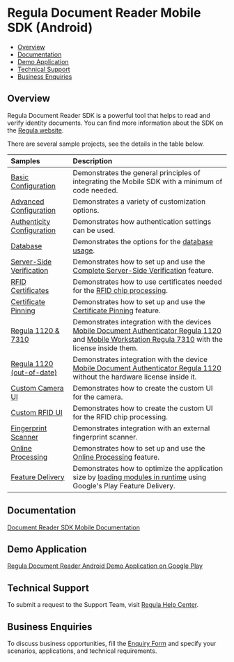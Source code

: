 # Regula Document Reader Mobile SDK (Android)

* [Overview](#overview)
* [Documentation](#documentation)
* [Demo Application](#demo-application)
* [Technical Support](#technical-support)
* [Business Enquiries](#business-enquiries)

## Overview

Regula Document Reader SDK is a powerful tool that helps to read and verify identity documents. You can find more information about the SDK on the <a href="https://regulaforensics.com/products/document-reader-sdk" target="_blank">Regula website</a>.

There are several sample projects, see the details in the table below.

| Samples                                                                              | Description                                                                                                                                                                                                                                                                                                    |
|:-------------------------------------------------------------------------------------|:---------------------------------------------------------------------------------------------------------------------------------------------------------------------------------------------------------------------------------------------------------------------------------------------------------------|
| [Basic Configuration](Basic)                                                         | Demonstrates the general principles of integrating the Mobile SDK with a minimum of code needed.                                                                                                                                                                                                               |
| [Advanced Configuration](Advanced/DocumentReader-Kotlin)                             | Demonstrates a variety of customization options.                                                                                                                                                                                                                                                               |
| [Authenticity Configuration](Authenticity/DocumentReader-authenticity-sample_kotlin) | Demonstrates how authentication settings can be used.                                                                                                                                                                                                                                                          |
| [Database](DownloadDatabaseSample)                                                   | Demonstrates the options for the <a target="_blank" href="https://docs.regulaforensics.com/develop/doc-reader-sdk/mobile/getting-started/database/">database usage</a>.                                                                                                                                        |
| [Server-Side Verification](BackendProcessing)                                        | Demonstrates how to set up and use the <a target="_blank" href="https://docs.regulaforensics.com/develop/doc-reader-sdk/mobile/integration/server-side-verification/">Complete Server-Side Verification</a> feature.                                                                                           |
| [RFID Certificates](RfidCertificates/RfidSertificates-Default-Kotlin)                | Demonstrates how to use certificates needed for the <a target="_blank" href="https://docs.regulaforensics.com/develop/doc-reader-sdk/mobile/configuration/rfid/">RFID chip processing</a>.                                                                                                                     |
| [Certificate Pinning](CertificatePinning)                                            | Demonstrates how to set up and use the <a target="_blank" href="https://docs.regulaforensics.com/develop/doc-reader-sdk/mobile/security/certificate-pinning/">Certificate Pinning</a> feature.                                                                                                                 |
| [Regula 1120 & 7310](BleDevice)                                                      | Demonstrates integration with the devices <a target="_blank" href="https://docs.regulaforensics.com/develop/1120/">Mobile Document Authenticator Regula 1120</a> and <a target="_blank" href="https://docs.regulaforensics.com/develop/7310/">Mobile Workstation Regula 7310</a> with the license inside them. |
| [Regula 1120 (out-of-date)](1120-Without%20License)                                  | Demonstrates integration with the device <a target="_blank" href="https://docs.regulaforensics.com/develop/1120/">Mobile Document Authenticator Regula 1120</a> without the hardware license inside it.                                                                                                        |
| [Custom Camera UI](CustomCamera)                                                     | Demonstrates how to create the custom UI for the camera.                                                                                                                                                                                                                                                       |
| [Custom RFID UI](CustomRfid-kotlin)                                                  | Demonstrates how to create the custom UI for the RFID chip processing.                                                                                                                                                                                                                                         |
| [Fingerprint Scanner](Fingerprint)                                                   | Demonstrates integration with an external fingerprint scanner.                                                                                                                                                                                                                                                 |
| [Online Processing](OnlineProcessing)                                                | Demonstrates how to set up and use the <a target="_blank" href="https://docs.regulaforensics.com/develop/doc-reader-sdk/mobile/integration/online-processing/">Online Processing</a> feature.                                                                                                                  |
| [Feature Delivery](FeatureDelivery)                                                  | Demonstrates how to optimize the application size by <a target="_blank" href="https://docs.regulaforensics.com/develop/doc-reader-sdk/mobile/optimization/android/feature-delivery/">loading modules in runtime</a> using Google's Play Feature Delivery.                                                      |

## Documentation

<a target="_blank" href="https://docs.regulaforensics.com/develop/doc-reader-sdk/mobile/">Document Reader SDK Mobile Documentation</a>

## Demo Application

<a target="_blank" href="https://play.google.com/store/apps/details?id=com.regula.documentreader">Regula Document Reader Android Demo Application on Google Play</a>

## Technical Support

To submit a request to the Support Team, visit <a target="_blank" href="https://support.regulaforensics.com/hc/en-us/requests/new?utm_source=github">Regula Help Center</a>.

## Business Enquiries

To discuss business opportunities, fill the <a target="_blank" href="https://explore.regula.app/docs-support-request">Enquiry Form</a> and specify your scenarios, applications, and technical requirements.
